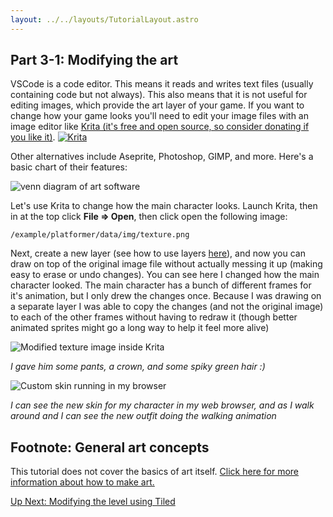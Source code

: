 ```yaml
---
layout: ../../layouts/TutorialLayout.astro
---
```


## Part 3-1: Modifying the art

VSCode is a code editor. This means it reads and writes text files (usually containing code but not always). This also means that it is not useful for editing images, which provide the art layer of your game. If you want to change how your game looks you'll need to edit your image files with an image editor like [Krita (it's free and open source, so consider donating if you like it)](https://krita.org/en/).
[![Krita](/img/tutorial/krita-logo.png)](https://krita.org/en/)

Other alternatives include Aseprite, Photoshop, GIMP, and more. Here's a basic chart of their features:

<img alt="venn diagram of art software" class="medium" src="/img/tutorial/art-chart.svg">

Let's use Krita to change how the main character looks. Launch Krita, then in at the top click **File => Open**, then click open the following image:

```
/example/platformer/data/img/texture.png
```

Next, create a new layer (see how to use layers [here](https://www.youtube.com/watch?v=g2ZoQobsSWE)), and now you can draw on top of the original image file without actually messing it up (making easy to erase or undo changes). You can see here I changed how the main character looked. The main character has a bunch of different frames for it's animation, but I only drew the changes once. Because I was drawing on a separate layer I was able to copy the changes (and not the original image) to each of the other frames without having to redraw it (though better animated sprites might go a long way to help it feel more alive)

![Modified texture image inside Krita](/img/tutorial/texture-in-krita.png)

_I gave him some pants, a crown, and some spiky green hair :)_

![Custom skin running in my browser](/img/tutorial/new-skin-demo.png)

_I can see the new skin for my character in my web browser, and as I walk around and I can see the new outfit doing the walking animation_

## Footnote: General art concepts

This tutorial does not cover the basics of art itself. [Click here for more information about how to make art.](/tutorial/learn-about-art)

<a href="/tutorial/part-3-2-modifying-the-level" class="next">Up Next: Modifying the level using Tiled</a>
